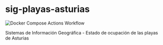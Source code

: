 # sig-playas-asturias
![Docker Compose Actions Workflow](https://github.com/antonioalfa22/sig-playas-asturias/workflows/Docker%20Compose%20Actions%20Workflow/badge.svg?branch=master)

Sistemas de Información Geográfica - Estado de ocupación de las playas de Asturias
